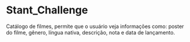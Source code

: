 # Stant_Challenge
Catálogo de filmes, permite que o usuário veja informações como: poster do filme, gênero, língua nativa, descrição, nota e data de lançamento.
